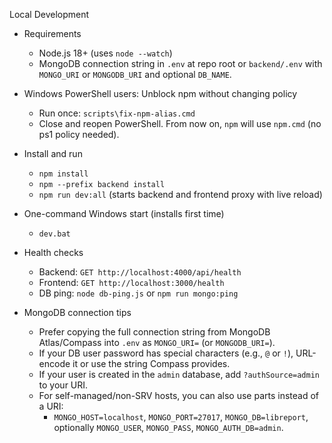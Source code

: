Local Development

- Requirements
  - Node.js 18+ (uses `node --watch`)
  - MongoDB connection string in `.env` at repo root or `backend/.env` with `MONGO_URI` or `MONGODB_URI` and optional `DB_NAME`.

- Windows PowerShell users: Unblock npm without changing policy
  - Run once: `scripts\fix-npm-alias.cmd`
  - Close and reopen PowerShell. From now on, `npm` will use `npm.cmd` (no ps1 policy needed).

- Install and run
  - `npm install`
  - `npm --prefix backend install`
  - `npm run dev:all` (starts backend and frontend proxy with live reload)

- One-command Windows start (installs first time)
  - `dev.bat`

- Health checks
  - Backend: `GET http://localhost:4000/api/health`
  - Frontend: `GET http://localhost:3000/health`
  - DB ping: `node db-ping.js` or `npm run mongo:ping`

- MongoDB connection tips
  - Prefer copying the full connection string from MongoDB Atlas/Compass into `.env` as `MONGO_URI=` (or `MONGODB_URI=`).
  - If your DB user password has special characters (e.g., `@` or `!`), URL-encode it or use the string Compass provides.
  - If your user is created in the `admin` database, add `?authSource=admin` to your URI.
  - For self-managed/non-SRV hosts, you can also use parts instead of a URI:
    - `MONGO_HOST=localhost`, `MONGO_PORT=27017`, `MONGO_DB=libreport`, optionally `MONGO_USER`, `MONGO_PASS`, `MONGO_AUTH_DB=admin`.
